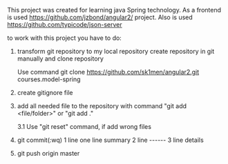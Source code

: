 This project was created for learning java Spring technology. As a frontend is used https://github.com/jzbond/angular2/  project.
Also is used https://github.com/typicode/json-server

to work with this project you have to do:

1. transform git repository to my local repository create repository in git manually and clone repository

   Use command  git clone https://github.com/sk1men/angular2.git courses.model-spring


2. create gitignore file

3. add all needed file to the repository with command "git add <file/folder>" or "git add ."
    
    3.1 Use "git reset" command, if add wrong files 

4. git commit(:wq)
1 line one line summary
2 line ------
3 line details
 

5. git push origin master
